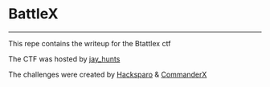 # BattleX

<hr>

This repe contains the writeup for the Btattlex ctf

The CTF was hosted by [jay_hunts](https://x.com/jay_hunts)

The challenges were created by [Hacksparo](https://x.com/hack_sparo) & [CommanderX](https://x.com/commandthewires)
